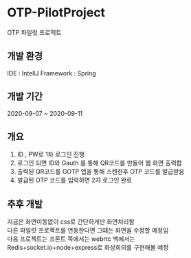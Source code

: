# OTP-PilotProject
OTP 파일럿 프로젝트


## 개발 환경
IDE : IntellJ
Framework : Spring

## 개발 기간
2020-09-07 ~ 2020-09-11

## 개요 
1. ID , PW로 1차 로그인 진행
2. 로그인 되면 ID와 Gauth 를 통해 QR코드를 만들어 웹 화면 출력함
3. 출력된 QR코드를 GOTP 앱을 통해 스캔한후 OTP 코드를 발급받음
4. 발급된 OTP 코드를 입력하면 2차 로그인 완료

## 추후 개발 
지금은 화면이동없이 css로 간단하게만 화면처리함<br>
다른 파일럿 프로젝트를 연동한다면 그떄는 화면을 수정할 예정임<br>
다음 프로젝트는 프론트 쪽에서는 webrtc 백에서는 Redis+socket.io+node+express로 화상회의를 구현해볼 예정
